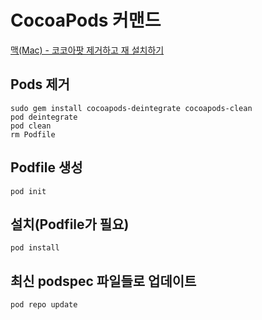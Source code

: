 # CocoaPods 커맨드

[맥(Mac) - 코코아팟 제거하고 재 설치하기](https://mansu.tistory.com/23)

## Pods 제거

```
sudo gem install cocoapods-deintegrate cocoapods-clean
pod deintegrate
pod clean
rm Podfile
```

## Podfile 생성

```
pod init
```

## 설치(Podfile가 필요)

```
pod install
```

## 최신 **podspec 파일들로 업데이트**

```
pod repo update
```